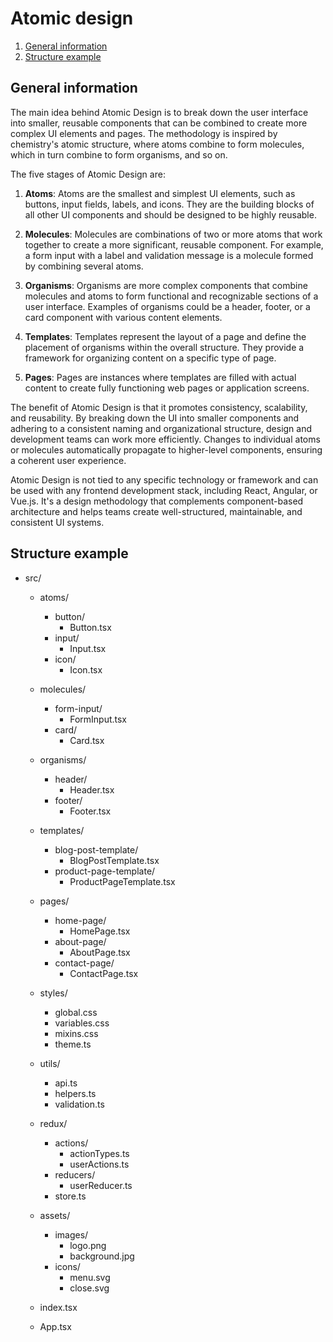 # Atomic design

1. [General information](#general-information)
2. [Structure example](#structure-example)

## General information

The main idea behind Atomic Design is to break down the user interface into smaller, reusable components that can be combined to create more complex UI elements and pages. The methodology is inspired by chemistry's atomic structure, where atoms combine to form molecules, which in turn combine to form organisms, and so on.

The five stages of Atomic Design are:

1. **Atoms**:
   Atoms are the smallest and simplest UI elements, such as buttons, input fields, labels, and icons. They are the building blocks of all other UI components and should be designed to be highly reusable.

2. **Molecules**:
   Molecules are combinations of two or more atoms that work together to create a more significant, reusable component. For example, a form input with a label and validation message is a molecule formed by combining several atoms.

3. **Organisms**:
   Organisms are more complex components that combine molecules and atoms to form functional and recognizable sections of a user interface. Examples of organisms could be a header, footer, or a card component with various content elements.

4. **Templates**:
   Templates represent the layout of a page and define the placement of organisms within the overall structure. They provide a framework for organizing content on a specific type of page.

5. **Pages**:
   Pages are instances where templates are filled with actual content to create fully functioning web pages or application screens.

The benefit of Atomic Design is that it promotes consistency, scalability, and reusability. By breaking down the UI into smaller components and adhering to a consistent naming and organizational structure, design and development teams can work more efficiently. Changes to individual atoms or molecules automatically propagate to higher-level components, ensuring a coherent user experience.

Atomic Design is not tied to any specific technology or framework and can be used with any frontend development stack, including React, Angular, or Vue.js. It's a design methodology that complements component-based architecture and helps teams create well-structured, maintainable, and consistent UI systems.

## Structure example

- src/

  - atoms/

    - button/
      - Button.tsx
    - input/
      - Input.tsx
    - icon/
      - Icon.tsx

  - molecules/

    - form-input/
      - FormInput.tsx
    - card/
      - Card.tsx

  - organisms/

    - header/
      - Header.tsx
    - footer/
      - Footer.tsx

  - templates/

    - blog-post-template/
      - BlogPostTemplate.tsx
    - product-page-template/
      - ProductPageTemplate.tsx

  - pages/

    - home-page/
      - HomePage.tsx
    - about-page/
      - AboutPage.tsx
    - contact-page/
      - ContactPage.tsx

  - styles/

    - global.css
    - variables.css
    - mixins.css
    - theme.ts

  - utils/

    - api.ts
    - helpers.ts
    - validation.ts

  - redux/

    - actions/
      - actionTypes.ts
      - userActions.ts
    - reducers/
      - userReducer.ts
    - store.ts

  - assets/

    - images/
      - logo.png
      - background.jpg
    - icons/
      - menu.svg
      - close.svg

  - index.tsx
  - App.tsx
